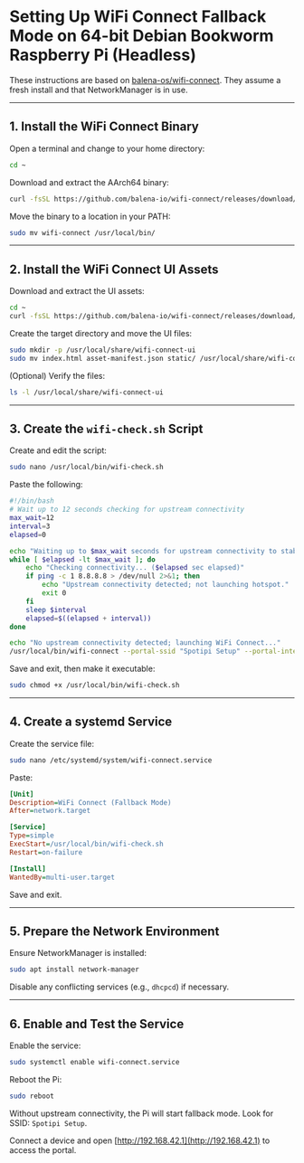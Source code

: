 
# Setting Up WiFi Connect Fallback Mode on 64-bit Debian Bookworm Raspberry Pi **(Headless)**

These instructions are based on [balena-os/wifi-connect](https://github.com/balena-os/wifi-connect).
They assume a fresh install and that NetworkManager is in use.

---

## 1. Install the WiFi Connect Binary

Open a terminal and change to your home directory:

```bash
cd ~
```

Download and extract the AArch64 binary:

```bash
curl -fsSL https://github.com/balena-io/wifi-connect/releases/download/v4.11.82/wifi-connect-aarch64-unknown-linux-gnu.tar.gz | tar -xz
```

Move the binary to a location in your PATH:

```bash
sudo mv wifi-connect /usr/local/bin/
```

---

## 2. Install the WiFi Connect UI Assets

Download and extract the UI assets:

```bash
cd ~
curl -fsSL https://github.com/balena-io/wifi-connect/releases/download/v4.11.82/wifi-connect-ui.tar.gz | tar -xz
```

Create the target directory and move the UI files:

```bash
sudo mkdir -p /usr/local/share/wifi-connect-ui
sudo mv index.html asset-manifest.json static/ /usr/local/share/wifi-connect-ui/
```

(Optional) Verify the files:

```bash
ls -l /usr/local/share/wifi-connect-ui
```

---

## 3. Create the `wifi-check.sh` Script

Create and edit the script:

```bash
sudo nano /usr/local/bin/wifi-check.sh
```

Paste the following:

```bash
#!/bin/bash
# Wait up to 12 seconds checking for upstream connectivity
max_wait=12
interval=3
elapsed=0

echo "Waiting up to $max_wait seconds for upstream connectivity to stabilize..."
while [ $elapsed -lt $max_wait ]; do
    echo "Checking connectivity... ($elapsed sec elapsed)"
    if ping -c 1 8.8.8.8 > /dev/null 2>&1; then
        echo "Upstream connectivity detected; not launching hotspot."
        exit 0
    fi
    sleep $interval
    elapsed=$((elapsed + interval))
done

echo "No upstream connectivity detected; launching WiFi Connect..."
/usr/local/bin/wifi-connect --portal-ssid "Spotipi Setup" --portal-interface wlan0 --ui-directory /usr/local/share/wifi-connect-ui
```

Save and exit, then make it executable:

```bash
sudo chmod +x /usr/local/bin/wifi-check.sh
```

---

## 4. Create a systemd Service

Create the service file:

```bash
sudo nano /etc/systemd/system/wifi-connect.service
```

Paste:

```ini
[Unit]
Description=WiFi Connect (Fallback Mode)
After=network.target

[Service]
Type=simple
ExecStart=/usr/local/bin/wifi-check.sh
Restart=on-failure

[Install]
WantedBy=multi-user.target
```

Save and exit.

---

## 5. Prepare the Network Environment

Ensure NetworkManager is installed:

```bash
sudo apt install network-manager
```

Disable any conflicting services (e.g., `dhcpcd`) if necessary.

---

## 6. Enable and Test the Service

Enable the service:

```bash
sudo systemctl enable wifi-connect.service
```

Reboot the Pi:

```bash
sudo reboot
```

Without upstream connectivity, the Pi will start fallback mode. Look for SSID: `Spotipi Setup`.

Connect a device and open [http://192.168.42.1](http://192.168.42.1) to access the portal.
